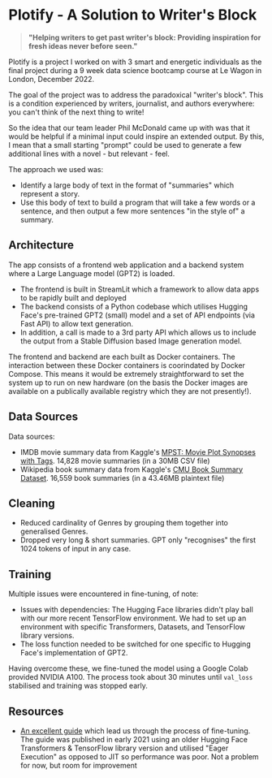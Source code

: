 # Plotify - A Solution to Writer's Block

> __"Helping writers to get past writer's block: Providing inspiration for fresh ideas never before seen."__

Plotify is a project I worked on with 3 smart and energetic individuals as the final project during a 9 week data science bootcamp course at Le Wagon in London, December 2022.

The goal of the project was to address the paradoxical "writer's block". This is a condition experienced by writers, journalist, and authors everywhere: you can't think of the next thing to write!

So the idea that our team leader Phil McDonald came up with was that it would be helpful if a minimal input could inspire an extended output. By this, I mean that a small starting "prompt" could be used to generate a few additional lines with a novel - but relevant - feel.

The approach we used was:

- Identify a large body of text in the format of "summaries" which represent a story.
- Use this body of text to build a program that will take a few words or a sentence, and then output a few more sentences "in the style of" a summary.

## Architecture

The app consists of a frontend web application and a backend system where a Large Language model (GPT2) is loaded.

- The frontend is built in StreamLit which a framework to allow data apps to be rapidly built and deployed
- The backend consists of a Python codebase which utilises Hugging Face's pre-trained GPT2 (small) model and a set of API endpoints (via Fast API) to allow text generation.
- In addition, a call is made to a 3rd party API which allows us to include the output from a Stable Diffusion based Image generation model.

The frontend and backend are each built as Docker containers. The interaction between these Docker containers is coorindated by Docker Compose. This means it would be extremely straightforward to set the system up to run on new hardware (on the basis the Docker images are available on a publically available registry which they are not presently!).

## Data Sources

Data sources:

- IMDB movie summary data from Kaggle's [MPST: Movie Plot Synopses with Tags](https://www.kaggle.com/datasets/cryptexcode/mpst-movie-plot-synopses-with-tags). 14,828 movie summaries (in a 30MB CSV file)
- Wikipedia book summary data from Kaggle's [CMU Book Summary Dataset](https://www.kaggle.com/datasets/ymaricar/cmu-book-summary-dataset). 16,559 book summaries (in a 43.46MB plaintext file)

## Cleaning

- Reduced cardinality of Genres by grouping them together into generalised Genres.
- Dropped very long & short summaries. GPT only "recognises" the first 1024 tokens of input in any case.

## Training

Multiple issues were encountered in fine-tuning, of note:

- Issues with dependencies: The Hugging Face libraries didn't play ball with our more recent TensorFlow environment. We had to set up an environment with specific Transformers, Datasets, and TensorFlow library versions.
- The loss function needed to be switched for one specific to Hugging Face's implementation of GPT2.

Having overcome these, we fine-tuned the model using a Google Colab provided NVIDIA A100. The process took about 30 minutes until `val_loss` stabilised and training was stopped early.



## Resources

- [An excellent guide](https://data-dive.com/finetune-german-gpt2-on-tpu-transformers-tensorflow-for-text-generation-of-reviews/) which lead us through the process of fine-tuning. The guide was published in early 2021 using an older Hugging Face Transformers & TensorFlow library version and utilised "Eager Execution" as opposed to JIT so performance was poor. Not a problem for now, but room for improvement



